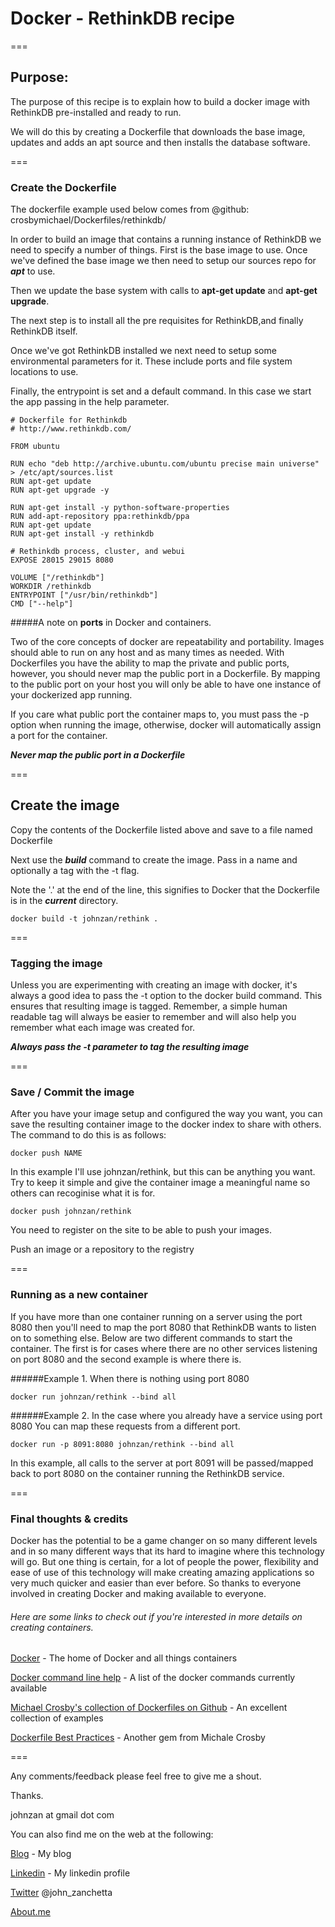# Docker - RethinkDB recipe
===

## Purpose:
The purpose of this recipe is to explain how to build a docker image with RethinkDB pre-installed and ready to run. 

We will do this by creating a Dockerfile that downloads the base image, updates and adds an apt source and then installs the database software.

===

### Create the Dockerfile

The dockerfile example used below comes from @github: crosbymichael/Dockerfiles/rethinkdb/


In order to build an image that contains a running instance of RethinkDB we need to specify a number of things. First is the base image to use. Once we've defined the base image we then need to setup our sources repo for __*apt*__ to use.

  
Then we update the base system with calls to __apt-get update__ and __apt-get upgrade__.

The next step is to install all the pre requisites for RethinkDB,and finally RethinkDB itself.
  

Once we've got RethinkDB installed we next need to setup some environmental parameters for it. These include ports and file system locations to use.


Finally, the entrypoint is set and a default command. In this case we start the app passing in the help parameter.

<!-- Docker file from @github: crosbymichael/Dockerfiles/rethinkdb/ -->

    # Dockerfile for Rethinkdb 
    # http://www.rethinkdb.com/

    FROM ubuntu

    RUN echo "deb http://archive.ubuntu.com/ubuntu precise main universe" > /etc/apt/sources.list
    RUN apt-get update
    RUN apt-get upgrade -y

    RUN apt-get install -y python-software-properties
    RUN add-apt-repository ppa:rethinkdb/ppa
    RUN apt-get update
    RUN apt-get install -y rethinkdb

    # Rethinkdb process, cluster, and webui
    EXPOSE 28015 29015 8080

    VOLUME ["/rethinkdb"]
    WORKDIR /rethinkdb
    ENTRYPOINT ["/usr/bin/rethinkdb"]
    CMD ["--help"]


#####A note on __ports__ in Docker and containers. 

Two of the core concepts of docker are repeatability and portability. Images should able to run on any host and as many times as needed. With Dockerfiles you have the ability to map the private and public ports, however, you should never map the public port in a Dockerfile. By mapping to the public port on your host you will only be able to have one instance of your dockerized app running.

If you care what public port the container maps to, you must pass the -p option when running the image, otherwise, docker will automatically assign a port for the container.

__*Never map the public port in a Dockerfile*__

===


## Create the image

Copy the contents of the Dockerfile listed above and save to a file named Dockerfile

Next use the _**build**_ command to create the image.  Pass in a name and optionally a tag with the -t flag. 

Note the '.' at the end of the line, this signifies to Docker that the Dockerfile is in the _**current**_ directory.


    docker build -t johnzan/rethink .

===
### Tagging the image

Unless you are experimenting with creating an image with docker, it's always a good idea to  pass the -t option to the docker build command. This ensures that resulting image is tagged. Remember, a simple human readable tag will always be easier to remember and will also help you remember what each image was created for.

_**Always pass the -t parameter to tag the resulting image**_


===
### Save / Commit the image

After you have your image setup and configured the way you want, you can save the resulting container image to the docker index to share with others. The command to do this is as follows:

    docker push NAME

In this example I'll use johnzan/rethink, but this can be anything you want. Try to keep it simple and give the container image a meaningful name so others can recoginise what it is for.

    docker push johnzan/rethink 


You need to register on the site to be able to push your images.

Push an image or a repository to the registry

===
### Running as a new container
If you have more than one container running on a server using the port 8080 then you'll need to map the port 8080 that RethinkDB wants to listen on to something else. Below are two different commands to start the container. The first is for cases where there are no other services listening on port 8080 and the second example is where there is.



######Example 1. When there is nothing using port 8080

    docker run johnzan/rethink --bind all



######Example 2. In the case where you already have a service using port 8080
You can map these requests from a different port. 
 
    docker run -p 8091:8080 johnzan/rethink --bind all

In this example, all calls to the server at port 8091 will be passed/mapped back to port 8080 on the container running the RethinkDB service.


===
### Final thoughts & credits

Docker has the potential to be a game changer on so many different levels and in so many different ways that its hard to imagine where this technology will go. But one thing is certain, for a lot of people the power, flexibility and ease of use of this technology will make creating amazing applications so very much quicker and easier than ever before. So thanks to everyone involved in creating Docker and making available to everyone.

###### Here are some links to check out if you're interested in more details on creating containers.

[Docker](http://Docker.io) - The home of Docker and all things containers

[Docker command line help](http://docs.docker.io/en/latest/commandline/cli/) - A list of the docker commands currently available

[Michael Crosby's collection of Dockerfiles on Github](https://github.com/crosbymichael/Dockerfiles) - An excellent collection of examples

[Dockerfile Best Practices](http://crosbymichael.com/dockerfile-best-practices.html) - Another gem from Michale Crosby


===

Any comments/feedback please feel free to give me a shout.

Thanks.

johnzan at gmail dot com

You can also find me on the web at the following:

[Blog](http://johnzanchetta.wordpress.com) - My blog

[Linkedin](http://www.linkedin.com/in/johnzanchetta) - My linkedin profile

[Twitter](https://twitter.com/john_zanchetta) @john_zanchetta

[About.me](http://about.me/johnzan)





